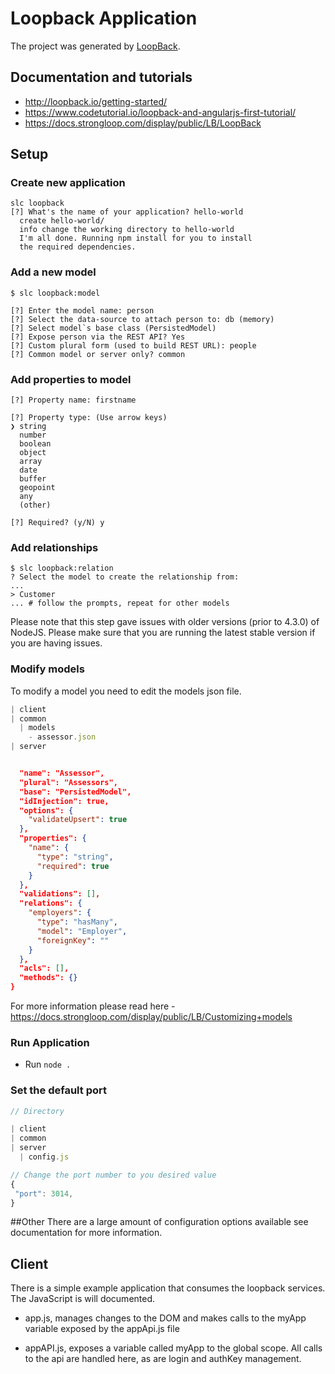 # Loopback Application

The project was generated by [LoopBack](http://loopback.io).

## Documentation and tutorials

- http://loopback.io/getting-started/
- https://www.codetutorial.io/loopback-and-angularjs-first-tutorial/
- https://docs.strongloop.com/display/public/LB/LoopBack

## Setup

### Create new application

```
slc loopback
[?] What's the name of your application? hello-world
  create hello-world/
  info change the working directory to hello-world
  I'm all done. Running npm install for you to install
  the required dependencies.
```

### Add a new model

```
$ slc loopback:model

[?] Enter the model name: person
[?] Select the data-source to attach person to: db (memory)
[?] Select model`s base class (PersistedModel)
[?] Expose person via the REST API? Yes
[?] Custom plural form (used to build REST URL): people
[?] Common model or server only? common

```

### Add properties to model
```
[?] Property name: firstname

[?] Property type: (Use arrow keys)
❯ string
  number
  boolean
  object
  array
  date
  buffer
  geopoint
  any
  (other)

[?] Required? (y/N) y
```

### Add relationships

```
$ slc loopback:relation
? Select the model to create the relationship from:
...
> Customer
... # follow the prompts, repeat for other models

```
Please note that this step gave issues with older versions (prior to 4.3.0) of NodeJS. Please make sure that you are running the latest stable version if you are having issues.

### Modify models
To modify a model you need to edit the models json file.

```js
| client
| common
  | models
    - assessor.json
| server

```
```json

  "name": "Assessor",
  "plural": "Assessors",
  "base": "PersistedModel",
  "idInjection": true,
  "options": {
    "validateUpsert": true
  },
  "properties": {
    "name": {
      "type": "string",
      "required": true
    }
  },
  "validations": [],
  "relations": {
    "employers": {
      "type": "hasMany",
      "model": "Employer",
      "foreignKey": ""
    }
  },
  "acls": [],
  "methods": {}
}

```


For more information please read here -  https://docs.strongloop.com/display/public/LB/Customizing+models



### Run Application

* Run `node .`


### Set the default port

```js
// Directory

| client
| common
| server
  | config.js

// Change the port number to you desired value
{
 "port": 3014,
}

```
##Other
There are a large amount of configuration options available see documentation for more information.

## Client

There is a simple example application that consumes the loopback services. The JavaScript is will documented.

- app.js, manages changes to the DOM and makes calls to the myApp variable exposed by the appApi.js file

- appAPI.js, exposes a variable called myApp to the global scope. All calls to the api are handled here, as are login and authKey management.
